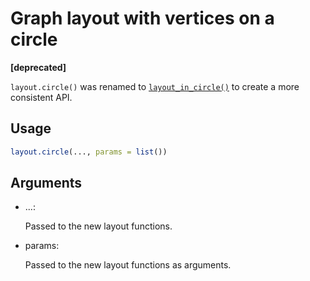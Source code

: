 # Graph layout with vertices on a circle

**\[deprecated\]**

`layout.circle()` was renamed to
[`layout_in_circle()`](https://r.igraph.org/reference/layout_in_circle.md)
to create a more consistent API.

## Usage

``` r
layout.circle(..., params = list())
```

## Arguments

- ...:

  Passed to the new layout functions.

- params:

  Passed to the new layout functions as arguments.

